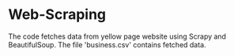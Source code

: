 # Web-Scraping
The code fetches data from yellow page website using Scrapy and BeautifulSoup.
The file 'business.csv' contains fetched data.
